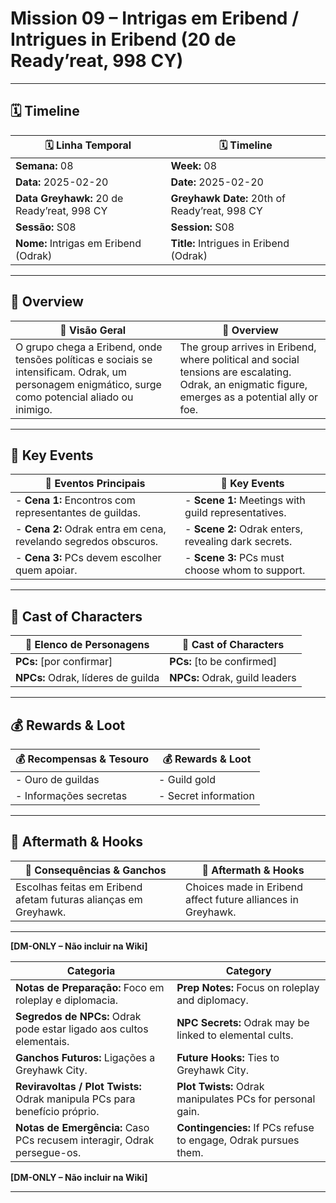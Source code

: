 # Mission 09 – Intrigas em Eribend / Intrigues in Eribend (20 de Ready’reat, 998 CY)

---

## 🗓 Timeline
| 🗓 Linha Temporal | 🗓 Timeline |
|-------------------|------------|
| **Semana:** 08 | **Week:** 08 |
| **Data:** 2025-02-20 | **Date:** 2025-02-20 |
| **Data Greyhawk:** 20 de Ready’reat, 998 CY | **Greyhawk Date:** 20th of Ready’reat, 998 CY |
| **Sessão:** S08 | **Session:** S08 |
| **Nome:** Intrigas em Eribend (Odrak) | **Title:** Intrigues in Eribend (Odrak) |

---

## 📖 Overview
| 📖 Visão Geral | 📖 Overview |
|----------------|------------|
| O grupo chega a Eribend, onde tensões políticas e sociais se intensificam. Odrak, um personagem enigmático, surge como potencial aliado ou inimigo. | The group arrives in Eribend, where political and social tensions are escalating. Odrak, an enigmatic figure, emerges as a potential ally or foe. |

---

## 🎲 Key Events
| 🎲 Eventos Principais | 🎲 Key Events |
|-----------------------|--------------|
| - **Cena 1:** Encontros com representantes de guildas. | - **Scene 1:** Meetings with guild representatives. |
| - **Cena 2:** Odrak entra em cena, revelando segredos obscuros. | - **Scene 2:** Odrak enters, revealing dark secrets. |
| - **Cena 3:** PCs devem escolher quem apoiar. | - **Scene 3:** PCs must choose whom to support. |

---

## 👥 Cast of Characters
| 👥 Elenco de Personagens | 👥 Cast of Characters |
|--------------------------|-----------------------|
| **PCs:** [por confirmar] | **PCs:** [to be confirmed] |
| **NPCs:** Odrak, líderes de guilda | **NPCs:** Odrak, guild leaders |

---

## 💰 Rewards & Loot
| 💰 Recompensas & Tesouro | 💰 Rewards & Loot |
|--------------------------|-------------------|
| - Ouro de guildas | - Guild gold |
| - Informações secretas | - Secret information |

---

## 🧭 Aftermath & Hooks
| 🧭 Consequências & Ganchos | 🧭 Aftermath & Hooks |
|----------------------------|----------------------|
| Escolhas feitas em Eribend afetam futuras alianças em Greyhawk. | Choices made in Eribend affect future alliances in Greyhawk. |

---

**[DM-ONLY – Não incluir na Wiki]**

| Categoria | Category |
|-----------|----------|
| **Notas de Preparação:** Foco em roleplay e diplomacia. | **Prep Notes:** Focus on roleplay and diplomacy. |
| **Segredos de NPCs:** Odrak pode estar ligado aos cultos elementais. | **NPC Secrets:** Odrak may be linked to elemental cults. |
| **Ganchos Futuros:** Ligações a Greyhawk City. | **Future Hooks:** Ties to Greyhawk City. |
| **Reviravoltas / Plot Twists:** Odrak manipula PCs para benefício próprio. | **Plot Twists:** Odrak manipulates PCs for personal gain. |
| **Notas de Emergência:** Caso PCs recusem interagir, Odrak persegue-os. | **Contingencies:** If PCs refuse to engage, Odrak pursues them. |

**[DM-ONLY – Não incluir na Wiki]**

---
